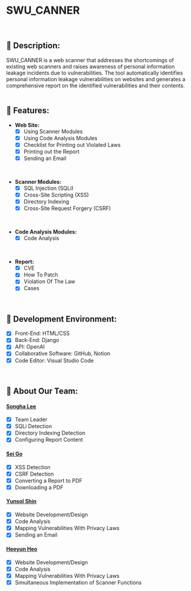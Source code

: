 # SWU_CANNER
<br>

## 💫 **Description:**
SWU_CANNER is a web scanner that addresses the shortcomings of existing web scanners and raises awareness of personal information leakage incidents due to vulnerabilities. The tool automatically identifies personal information leakage vulnerabilities on websites and generates a comprehensive report on the identified vulnerabilities and their contents.
<br>
<br>

## 💫 **Features:**
- **Web Site:**
  - [x] Using Scanner Modules
  - [x] Using Code Analysis Modules
  - [x] Checklist for Printing out Violated Laws
  - [x] Printing out the Report
  - [x] Sending an Email
<br>

- **Scanner Modules:**
  - [x] SQL Injection (SQLi)
  - [x] Cross-Site Scripting (XSS)
  - [x] Directory Indexing
  - [x] Cross-Site Request Forgery (CSRF)
<br>

- **Code Analysis Modules:**
  - [x] Code Analysis
<br>

- **Report:**
  - [x] CVE
  - [x] How To Patch
  - [x] Violation Of The Law
  - [x] Cases
<br>

## 💫 **Development Environment:**
- [x] Front-End: HTML/CSS
- [x] Back-End: Django
- [x] API: OpenAI
- [x] Collaborative Software: GitHub, Notion
- [x] Code Editor: Visual Studio Code
<br>

## 💫 **About Our Team:**
#### [Songha Lee](https://github.com/Lee-Song-Ha)
- [x] Team Leader
- [x] SQLi Detection
- [x] Directory Indexing Detection
- [x] Configuring Report Content

#### [Sei Go](https://github.com/ssh09015)
- [x] XSS Detection
- [x] CSRF Detection
- [x] Converting a Report to PDF
- [x] Downloading a PDF

#### [Yunsol Shin](https://github.com/yunddorri)
- [x] Website Development/Design
- [x] Code Analysis
- [x] Mapping Vulnerabilities With Privacy Laws
- [x] Sending an Email

#### [Heeyun Heo](https://github.com/Heeyun0724)
- [x] Website Development/Design
- [x] Code Analysis
- [x] Mapping Vulnerabilities With Privacy Laws
- [x] Simultaneous Implementation of Scanner Functions
